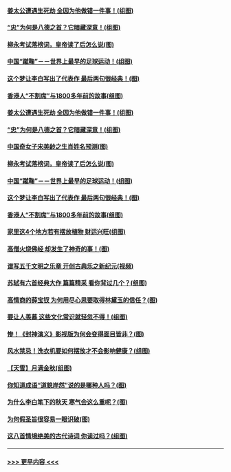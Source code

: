 #### [姜太公遭遇生死劫 全因为他做错一件事！(组图)](../pages/p7/895226.md?t=09181911) 
#### [“忠”为何是八德之首？它暗藏深意！(组图)](../pages/p7/907106.md?t=09181911) 
#### [柳永考试落榜词，皇帝读了后怎么说(图)](../pages/p7/906476.md?t=09181911) 
#### [中国“蹴鞠”－－世界上最早的足球运动！(组图)](../pages/p7/907235.md?t=09181911) 
#### [这个梦让李白写出了代表作 最后两句很经典！(图)](../pages/p7/907231.md?t=09181911) 
#### [香港人“不割席”与1800多年前的故事(组图)](../pages/p7/907324.md?t=09181911) 
#### [姜太公遭遇生死劫 全因为他做错一件事！(组图)](../pages/p7/895226.md?t=09181911) 
#### [“忠”为何是八德之首？它暗藏深意！(组图)](../pages/p7/907106.md?t=09181911) 
#### [中国奇女子宋美龄之生肖姓名预测(图)](../pages/p7/906542.md?t=09181911) 
#### [柳永考试落榜词，皇帝读了后怎么说(图)](../pages/p7/906476.md?t=09181911) 
#### [中国“蹴鞠”－－世界上最早的足球运动！(组图)](../pages/p7/907235.md?t=09181911) 
#### [这个梦让李白写出了代表作 最后两句很经典！(图)](../pages/p7/907231.md?t=09181911) 
#### [香港人“不割席”与1800多年前的故事(组图)](../pages/p7/907324.md?t=09181911) 
#### [家里这4个地方若有摆放植物 财运兴旺(组图)](../pages/p7/887505.md?t=09181911) 
#### [高僧火烧佛经 却发生了神奇的事！(图)](../pages/p7/904058.md?t=09181911) 
#### [谱写五千文明之乐章 开创古典乐之新纪元(视频)](../pages/p7/904231.md?t=09181911) 
#### [苏轼有六首经典大作 篇篇精采 看你背过几个？(组图)](../pages/p7/904734.md?t=09181911) 
#### [高情商的薛宝钗 为何用尽心思要取得林黛玉的信任？(图)](../pages/p7/884033.md?t=09181911) 
#### [要让人羡慕 这些文化常识就轻忽不得！(组图)](../pages/p7/898803.md?t=09181911) 
#### [惨！《封神演义》影视版为何会变得面目皆非？(图)](../pages/p7/906532.md?t=09181911) 
#### [风水禁忌！洗衣机要如何摆放才不会影响健康？(组图)](../pages/p7/905903.md?t=09181911) 
#### [【天雪】月满金秋(组图)](../pages/p7/907385.md?t=09181911) 
#### [你知道成语“道貌岸然”说的是哪种人吗？(图)](../pages/p7/907226.md?t=09181911) 
#### [为什么李白笔下的秋天 寒气会这么重呢？(图)](../pages/p7/905581.md?t=09181911) 
#### [为何假圣旨很容易一眼识破(图)](../pages/p7/906472.md?t=09181911) 
#### [这八首情境绝美的古代诗词 你读过吗？(组图)](../pages/p7/904852.md?t=09181911) 

----
#### [ >>> 更早内容 <<< ](../indexes/p7-earlier.md)
